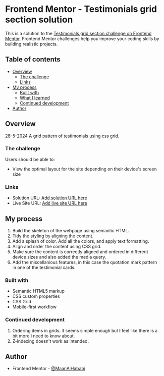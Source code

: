 # Frontend Mentor - Testimonials grid section solution

This is a solution to the [Testimonials grid section challenge on Frontend Mentor](https://www.frontendmentor.io/challenges/testimonials-grid-section-Nnw6J7Un7). Frontend Mentor challenges help you improve your coding skills by building realistic projects. 

## Table of contents

- [Overview](#overview)
  - [The challenge](#the-challenge)
  - [Links](#links)
- [My process](#my-process)
  - [Built with](#built-with)
  - [What I learned](#what-i-learned)
  - [Continued development](#continued-development)
- [Author](#author)

## Overview

28-5-2024
A grid pattern of testimonials using css grid.

### The challenge

Users should be able to:

- View the optimal layout for the site depending on their device's screen size

### Links

- Solution URL: [Add solution URL here](https://your-solution-url.com)
- Live Site URL: [Add live site URL here](https://your-live-site-url.com)

## My process

1. Build the skeleton of the webpage using semantic HTML.
2. Tidy the styling by aligning the content.
3. Add a splash of color. Add all the colors, and apply text formatting.
4. Align and order the content using CSS grid.
5. Make sure the content is correctly aligned and ordered in different device sizes and also added the media query.
6. Add the miscellanious features, in this case the quotation mark pattern in one of the testimonial cards.

### Built with

- Semantic HTML5 markup
- CSS custom properties
- CSS Grid
- Mobile-first workflow

### Continued development

1. Ordering items in grids. It seems simple enough but I feel like there is a bit more I need to know about.
2. Z-indexing doesn't work as intended.

## Author

- Frontend Mentor - [@MaanAlHababi](https://www.frontendmentor.io/profile/MaanAlHababi)